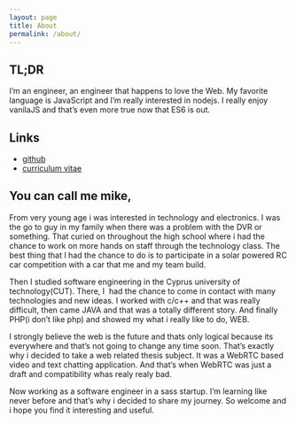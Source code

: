 ```yaml
---
layout: page
title: About
permalink: /about/
---
```

    
TL;DR
---

I’m an engineer, an engineer that happens to love the Web. 
My favorite language is JavaScript and I’m really interested in nodejs.
I really enjoy vanilaJS and that’s even more true now that ES6 is out. 

Links
---

* [github][1] 
* [curriculum vitae][2]

You can call me mike,
---

From very young age i was interested in technology and electronics.
I was the go to guy in my family when there was a problem with the DVR or something.
That curied on throughout the high school where i had the chance to work on more hands on staff through the technology class.
The best thing that I had the chance to do is to participate in a solar powered RC car competition with a car that me and my team build.

Then I studied software engineering in the Cyprus university of technology(CUT).
There, I  had the chance to come in contact with many technologies and new ideas.
I worked with c/c++ and that was really difficult, then came JAVA and that was a totally different story.
And finally PHP(i don’t like php) and showed my what i really like to do, WEB.

I strongly believe the web is the future and thats only logical because its everywhere and that’s not going to change any time soon.
That’s exactly why i decided to take a web related thesis subject. 
It was a WebRTC based video and text chatting application. And that’s when WebRTC was just a draft and compatibility whas realy realy bad.

Now working as a software engineer in a sass startup. I’m learning like never before and that’s why i decided to share my journey.
So welcome and i hope you find it interesting and useful.

[1]: https://github.com/michaelthe
[2]: https://github.com/michaelthe/cv_michael_theodorides/raw/master/michael_theodorides_cv.pdf
